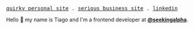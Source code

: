 <p>
  <samp>
    <a href="https://vftiago.com">quirky personal site</a> .
    <a href="https://lightradius.com">serious business site</a> .
    <a href="https://linkedin.com/in/vftiago">linkedin</a>
  </samp>
</p>

Hello 👋 my name is Tiago and I'm a frontend developer at <a href="https://github.com/seekingalpha"><b>@seekingalpha</b></a>.
